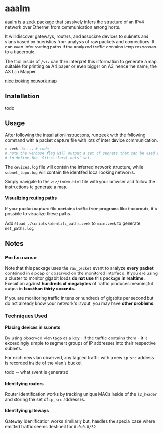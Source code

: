 # aaalm

aaalm is a zeek package that passively infers the structure of an IPv4 network over Ethernet from communication among hosts.

It will discover gateways, routers, and associate devices to subnets and vlans based on hueristics from analysis of raw packets and connections. It can even infer routing paths if the analyzed traffic contains icmp responses to a traceroute.

The tool inside of `/viz` can then interpret this information to generate a map suitable for printing on A4 paper or even bigger on A3, hence the name, the A3 Lan Mapper.

[nice looking network map]()


## Installation

todo

## Usage

After following the installation instructions, run zeek with the following command with a packet capture file with lots of inter device communication.

```zsh
> zeek -b ... # todo
# note the Verbose flag will output a set of subnets that can be used as a starting point
# to define the `Sites::local_nets` set.
```

The `devices.log` file will contain the inferred network structure, while `subnet_topo.log` will contain the identifed local looking networks.

Simply navigate to the `viz/index.html` file with your browser and follow the instructions to generate a map.

#### Visualizing routing paths

If your packet capture file contains traffic from programs like traceroute, it's possible to visualize these paths.

Add `@load ./scripts/identify_paths.zeek` to `main.zeek` to generate `net_paths.log`.


## Notes

### Performance

Note that this package uses the `raw_packet` event to analyze __every packet__ contained in a pcap or observed on the monitored interface.
If you are using a cluster to monitor gigabit loads __do not use__ this package __in realtime__.
Execution against __hundreds of megabytes__ of traffic produces meaningful output in __less than thirty seconds__.

If you are monitoring traffic in tens or hundreds of gigabits per second but do not already know your network's layout, you may have __other problems__.

### Techniques Used

#### Placing devices in subnets
By using observed vlan tags as a key - if the traffic contains them - it is exceedingly simple to segment groups of IP addresses into their respective subnets.

For each new vlan observed, any tagged traffic with a new `ip_src` address is recorded inside of the vlan's bucket.

todo -- what event is generated

#### Identifying routers
Router identification works by tracking unique MACs inside of the `l2_header` and storing the set of `ip_src` addresses.

#### Identifying gateways
Gateway identification works similiarly but, handles the special case where emitted traffic seems destined for `0.0.0.0/32`

